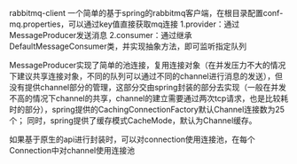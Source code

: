rabbitmq-client
一个简单的基于spring的rabbitmq客户端，在根目录配置conf-mq.properties，可以通过key值直接获取mq连接
1.provider：通过MessageProducer发送消息
2.consumer：通过继承DefaultMessageConsumer类，并实现抽象方法，即可监听指定队列

MessageProducer实现了简单的池连接，复用连接对象（在并发压力不大的情况下建议共享连接对象，不同的队列可以通过不同的channel进行消息的发送），但没有提供channel部分的管理，这部分交由spring封装的部分去实现（一般在并发不高的情况下channel的共享，channel的建立需要通过两次tcp请求，也是比较耗时的部分），spring提供的CachingConnectionFactory默认Channel连接数为25个； 同时，spring提供了缓存模式CacheMode，默认为Channel缓存。

如果基于原生的api进行封装时，可以对connection使用连接池，在每个Connection中对channel使用连接池
